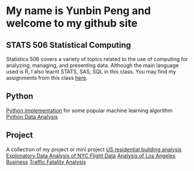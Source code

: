 # My name is Yunbin Peng and welcome to my github site

## STATS 506 Statistical Computing 
Statistics 506 covers a variety of topics related to the use of computing for analyzing, managing, and presenting data. Although the main language used is R, I also learnt STATS, SAS, SQL in this class. You may find my assignments from this class [here](https://pengyunbin.github.io/stats506/). 

## Python 
[Python implementation](https://github.com/pengyunbin/Python) for some popular machine learning algorithm 
<br>
[Python Data Analysis](https://pengyunbin.github.io/stats701)

## Project
A collection of my project or mini project 
[US residential building analysis](https://pengyunbin.github.io/project_showcase/USResidential)
[Explonatory Data Analysis of NYC Flight Data](https://pengyunbin.github.io/project_showcase/NYC_Flight)
[Analysis of Los Angeles Business](https://github.com/pengyunbin/stats506/tree/master/LA_Project)
[Traffic Fatality Analysis](https://github.com/DesmondCole/Traffic-Fatality-Analysis)

